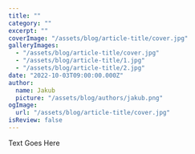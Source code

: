```yaml
---
title: ""
category: ""
excerpt: ""
coverImage: "/assets/blog/article-title/cover.jpg"
galleryImages:
  - "/assets/blog/article-title/cover.jpg"
  - "/assets/blog/article-title/1.jpg"
  - "/assets/blog/article-title/2.jpg"
date: "2022-10-03T09:00:00.000Z"
author:
  name: Jakub
  picture: "/assets/blog/authors/jakub.png"
ogImage:
  url: "/assets/blog/article-title/cover.jpg"
isReview: false
---
```


Text Goes Here
